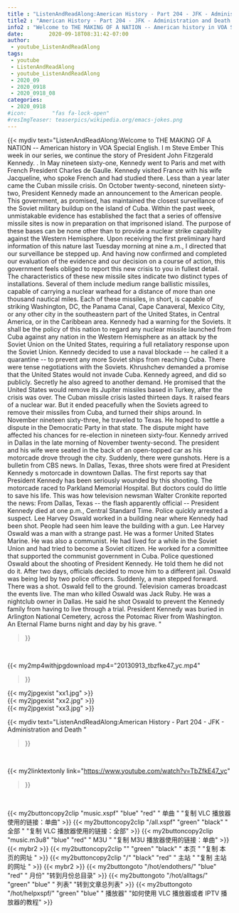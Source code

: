 ```yaml
---
title : "ListenAndReadAlong:American History - Part 204 - JFK - Administration and Death "
title2 : "American History - Part 204 - JFK - Administration and Death "
info2 : "Welcome to THE MAKING OF A NATION -- American history in VOA Special English. I m Steve Ember  This week in our series, we continue the story of President John Fitzgerald Kennedy. .   In May nineteen sixty-one, Kennedy went to Paris and met with French President Charles de Gaulle. Kennedy visited France with his wife Jacqueline, who spoke French and had studied there.   Less than a year later came the Cuban missile crisis. On October twenty-second, nineteen sixty-two, President Kennedy made an announcement to the American people.     This government, as promised, has maintained the closest surveillance of the Soviet military buildup on the island of Cuba. Within the past week, unmistakable evidence has established the fact that a series of offensive missile sites is now in preparation on that imprisoned island. The purpose of these bases can be none other than to provide a nuclear strike capability against the Western Hemisphere.   Upon receiving the first preliminary hard information of this nature last Tuesday morning at nine a.m., I directed that our surveillance be stepped up. And having now confirmed and completed our evaluation of the evidence and our decision on a course of action, this government feels obliged to report this new crisis to you in fullest detail.   The characteristics of these new missile sites indicate two distinct types of installations. Several of them include medium range ballistic missiles, capable of carrying a nuclear warhead for a distance of more than one thousand nautical miles. Each of these missiles, in short, is capable of striking Washington, DC, the Panama Canal, Cape Canaveral, Mexico City, or any other city in the southeastern part of the United States, in Central America, or in the Caribbean area.   Kennedy had a warning for the Soviets.   It shall be the policy of this nation to regard any nuclear missile launched from Cuba against any nation in the Western Hemisphere as an attack by the Soviet Union on the United States, requiring a full retaliatory response upon the Soviet Union.  Kennedy decided to use a naval blockade -- he called it a  quarantine  -- to prevent any more Soviet ships from reaching Cuba.   There were tense negotiations with the Soviets. Khrushchev demanded a promise that the United States would not invade Cuba. Kennedy agreed, and did so publicly. Secretly he also agreed to another demand. He promised that the United States would remove its Jupiter missiles based in Turkey, after the crisis was over.  The Cuban missile crisis lasted thirteen days. It raised fears of a nuclear war. But it ended peacefully when the Soviets agreed to remove their missiles from Cuba, and turned their ships around. In November nineteen sixty-three, he traveled to Texas. He hoped to settle a dispute in the Democratic Party in that state. The dispute might have affected his chances for re-election in nineteen sixty-four.   Kennedy arrived in Dallas in the late morning of November twenty-second. The president and his wife were seated in the back of an open-topped car as his motorcade drove through the city. Suddenly, there were gunshots.   Here is a bulletin from CBS news. In Dallas, Texas, three shots were fired at President Kennedy s motorcade in downtown Dallas. The first reports say that President Kennedy has been seriously wounded by this shooting.   The motorcade raced to Parkland Memorial Hospital. But doctors could do little to save his life. This was how television newsman Walter Cronkite reported the news:  From Dallas, Texas -- the flash apparently official -- President Kennedy died at one p.m., Central Standard Time.   Police quickly arrested a suspect. Lee Harvey Oswald worked in a building near where Kennedy had been shot. People had seen him leave the building with a gun.  Lee Harvey Oswald was a man with a strange past. He was a former United States Marine. He was also a communist. He had lived for a while in the Soviet Union and had tried to become a Soviet citizen. He worked for a committee that supported the communist government in Cuba.   Police questioned Oswald about the shooting of President Kennedy. He told them he did not do it. After two days, officials decided to move him to a different jail.  Oswald was being led by two police officers. Suddenly, a man stepped forward. There was a shot. Oswald fell to the ground. Television cameras broadcast the events live.  The man who killed Oswald was Jack Ruby. He was a nightclub owner in Dallas. He said he shot Oswald to prevent the Kennedy family from having to live through a trial.      President Kennedy was buried in Arlington National Cemetery, across the Potomac River from Washington. An Eternal Flame burns night and day by his grave. "
date:        2020-09-18T08:31:42-07:00
author:
 - youtube_ListenAndReadAlong
tags:
 - youtube
 - ListenAndReadAlong
 - youtube_ListenAndReadAlong
 - 2020_09
 - 2020_0918
 - 2020_0918_08
categories:
 - 2020_0918
#icon:        "fas fa-lock-open"
#resImgTeaser: teaserpics/wikipedia.org/emacs-jokes.png
---
```


{{< mydiv text="ListenAndReadAlong:Welcome to THE MAKING OF A NATION -- American history in VOA Special English. I m Steve Ember  This week in our series, we continue the story of President John Fitzgerald Kennedy. .   In May nineteen sixty-one, Kennedy went to Paris and met with French President Charles de Gaulle. Kennedy visited France with his wife Jacqueline, who spoke French and had studied there.   Less than a year later came the Cuban missile crisis. On October twenty-second, nineteen sixty-two, President Kennedy made an announcement to the American people.     This government, as promised, has maintained the closest surveillance of the Soviet military buildup on the island of Cuba. Within the past week, unmistakable evidence has established the fact that a series of offensive missile sites is now in preparation on that imprisoned island. The purpose of these bases can be none other than to provide a nuclear strike capability against the Western Hemisphere.   Upon receiving the first preliminary hard information of this nature last Tuesday morning at nine a.m., I directed that our surveillance be stepped up. And having now confirmed and completed our evaluation of the evidence and our decision on a course of action, this government feels obliged to report this new crisis to you in fullest detail.   The characteristics of these new missile sites indicate two distinct types of installations. Several of them include medium range ballistic missiles, capable of carrying a nuclear warhead for a distance of more than one thousand nautical miles. Each of these missiles, in short, is capable of striking Washington, DC, the Panama Canal, Cape Canaveral, Mexico City, or any other city in the southeastern part of the United States, in Central America, or in the Caribbean area.   Kennedy had a warning for the Soviets.   It shall be the policy of this nation to regard any nuclear missile launched from Cuba against any nation in the Western Hemisphere as an attack by the Soviet Union on the United States, requiring a full retaliatory response upon the Soviet Union.  Kennedy decided to use a naval blockade -- he called it a  quarantine  -- to prevent any more Soviet ships from reaching Cuba.   There were tense negotiations with the Soviets. Khrushchev demanded a promise that the United States would not invade Cuba. Kennedy agreed, and did so publicly. Secretly he also agreed to another demand. He promised that the United States would remove its Jupiter missiles based in Turkey, after the crisis was over.  The Cuban missile crisis lasted thirteen days. It raised fears of a nuclear war. But it ended peacefully when the Soviets agreed to remove their missiles from Cuba, and turned their ships around. In November nineteen sixty-three, he traveled to Texas. He hoped to settle a dispute in the Democratic Party in that state. The dispute might have affected his chances for re-election in nineteen sixty-four.   Kennedy arrived in Dallas in the late morning of November twenty-second. The president and his wife were seated in the back of an open-topped car as his motorcade drove through the city. Suddenly, there were gunshots.   Here is a bulletin from CBS news. In Dallas, Texas, three shots were fired at President Kennedy s motorcade in downtown Dallas. The first reports say that President Kennedy has been seriously wounded by this shooting.   The motorcade raced to Parkland Memorial Hospital. But doctors could do little to save his life. This was how television newsman Walter Cronkite reported the news:  From Dallas, Texas -- the flash apparently official -- President Kennedy died at one p.m., Central Standard Time.   Police quickly arrested a suspect. Lee Harvey Oswald worked in a building near where Kennedy had been shot. People had seen him leave the building with a gun.  Lee Harvey Oswald was a man with a strange past. He was a former United States Marine. He was also a communist. He had lived for a while in the Soviet Union and had tried to become a Soviet citizen. He worked for a committee that supported the communist government in Cuba.   Police questioned Oswald about the shooting of President Kennedy. He told them he did not do it. After two days, officials decided to move him to a different jail.  Oswald was being led by two police officers. Suddenly, a man stepped forward. There was a shot. Oswald fell to the ground. Television cameras broadcast the events live.  The man who killed Oswald was Jack Ruby. He was a nightclub owner in Dallas. He said he shot Oswald to prevent the Kennedy family from having to live through a trial.      President Kennedy was buried in Arlington National Cemetery, across the Potomac River from Washington. An Eternal Flame burns night and day by his grave. "
>}}
<br>


{{< my2mp4withjpgdownload mp4="20130913_tbzfke47_yc.mp4"
>}}

{{< my2jpgexist "xx1.jpg" >}}<br>
{{< my2jpgexist "xx2.jpg" >}}<br>
{{< my2jpgexist "xx3.jpg" >}}<br>



{{< mydiv text="ListenAndReadAlong:American History - Part 204 - JFK - Administration and Death "
>}}
<br>

{{< my2linktextonly link="https://www.youtube.com/watch?v=TbZfkE47_yc"
>}}


<br>

{{< my2buttoncopy2clip "music.xspf"        "blue"   "red"    " 单曲 "  "复制 VLC 播放器使用的链接：单曲" >}} {{< my2buttoncopy2clip "/all.xspf"         "green"  "black"  " 全部 "  "复制 VLC 播放器使用的链接：全部" >}} {{< my2buttoncopy2clip "music.m3u8"        "blue"   "red"    " M3U  "    "复制 M3U 播放器使用的链接：单曲" >}} {{< mybr2 >}} {{< my2buttoncopy2clip ""                  "green"  "black"  " 本页 "    "复制 本页的网址 " >}} {{< my2buttoncopy2clip "/"                 "black"  "red"    " 主站 "    "复制 主站的网址 " >}} {{< mybr2 >}} {{< my2buttongoto      "/hot/endothers/"   "blue"   "red"    " 月份"   "转到月份总目录" >}} {{< my2buttongoto      "/hot/alltags/"     "green"  "blue"   " 列表"   "转到文章总列表" >}} {{< my2buttongoto      "/hot/helpxspf/"    "green"  "blue"   " 播放器" "如何使用 VLC 播放器或者 IPTV 播放器的教程" >}} 

